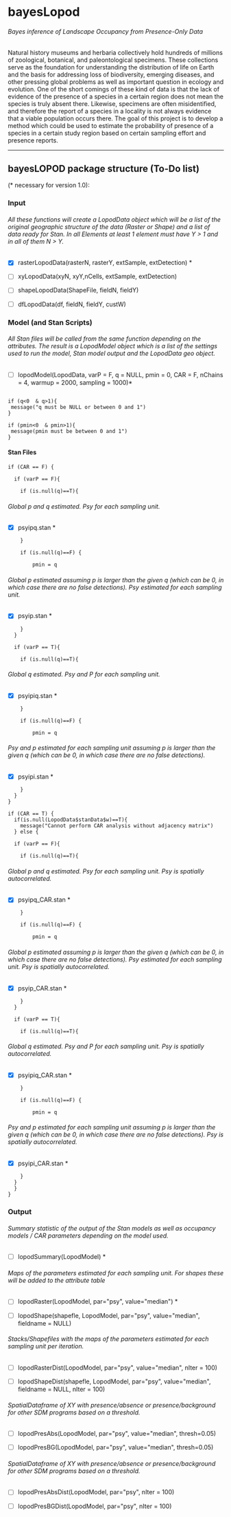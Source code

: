 # bayesLopod
###### Bayes inference of Landscape Occupancy from Presence-Only Data

Natural history museums and herbaria collectively hold hundreds of millions of zoological, botanical, and paleontological specimens. These collections serve as the foundation for understanding the distribution of life on Earth and the basis for addressing loss of biodiversity, emerging diseases, and other pressing global problems as well as important question in ecology and evolution. One of the short comings of these kind of data is that the lack of evidence of the presence of a species in a certain region does not mean the species is truly absent there. Likewise, specimens are often misidentified, and therefore the report of a species in a locality is not always evidence that a viable population occurs there. The goal of this project is to develop a method which could be used to estimate the probability of presence of a species in a certain study region based on certain sampling effort and presence reports.

***

## bayesLOPOD package structure (To-Do list)
(* necessary for version 1.0):

### Input
###### All these functions will create a LopodData object which will be a list of the original geographic structure of the data (Raster or Shape) and a list of data ready for Stan. In all Elements at least 1 element must have Y > 1 and in all of them N > Y.

- [X] rasterLopodData(rasterN, rasterY, extSample, extDetection) *

- [ ] xyLopodData(xyN, xyY,nCells, extSample, extDetection)

- [ ] shapeLopodData(ShapeFile, fieldN, fieldY)

- [ ] dfLopodData(df, fieldN, fieldY, custW)

### Model (and Stan Scripts)

###### All Stan files will be called from the same function depending on the attributes. The result is a LopodModel object which is a list of the settings used to run the model,  Stan model output and the LopodData geo object.

- [ ] lopodModel(LopodData, varP = F, q =  NULL, pmin = 0, CAR = F, nChains = 4, warmup = 2000, sampling = 1000)*

``` {r}

if (q<0  & q>1){
 message("q must be NULL or between 0 and 1")
}

if (pmin<0  & pmin>1){
 message(pmin must be between 0 and 1")
}
```

#### Stan Files

``` {r}
if (CAR == F) {

  if (varP == F){

    if (is.null(q)==T){
```
###### Global p and q estimated. Psy for each sampling unit.

- [X] psyipq.stan *


``` {r}
    }

    if (is.null(q)==F) {  

        pmin = q
```
###### Global p estimated assuming p is larger than the given q (which can be 0, in which case there are no false detections). Psy estimated for each sampling unit.

- [X] psyip.stan *

``` {r}
    }
  }

  if (varP == T){

    if (is.null(q)==T){
```
###### Global q estimated. Psy and P for each sampling unit.

- [X] psyipiq.stan *


``` {r}
    }

    if (is.null(q)==F) {  

        pmin = q
```
###### Psy and p estimated for each sampling unit assuming p is larger than the given q (which can be 0, in which case there are no false detections).

- [X] psyipi.stan *

``` {r}
    }
  }
}

if (CAR == T) {
  if(is.null(LopodData$stanData$w)==T){
    message("Cannot perform CAR analysis without adjacency matrix")
  } else {

  if (varP == F){

    if (is.null(q)==T){
```
###### Global p and q estimated. Psy for each sampling unit. Psy is spatially autocorrelated.

- [X] psyipq_CAR.stan *


``` {r}
    }

    if (is.null(q)==F) {  

        pmin = q
```
###### Global p estimated assuming p is larger than the given q (which can be 0, in which case there are no false detections). Psy estimated for each sampling unit. Psy is spatially autocorrelated.

- [X] psyip_CAR.stan *

``` {r}
    }
  }

  if (varP == T){

    if (is.null(q)==T){
```
###### Global q estimated. Psy and P for each sampling unit. Psy is spatially autocorrelated.

- [X] psyipiq_CAR.stan *


``` {r}
    }

    if (is.null(q)==F) {  

        pmin = q
```
###### Psy and p estimated for each sampling unit assuming p is larger than the given q (which can be 0, in which case there are no false detections). Psy is spatially autocorrelated.

- [X] psyipi_CAR.stan *

``` {r}
    }
  }
  }
}
```
### Output

###### Summary statistic of the output of the Stan models as well as occupancy models / CAR parameters depending on the model used.  

- [ ] lopodSummary(LopodModel) *

###### Maps of the parameters estimated for each sampling unit. For shapes these will be added to the attribute table

- [ ] lopodRaster(LopodModel, par="psy", value="median") *

- [ ] lopodShape(shapefle, LopodModel, par="psy", value="median", fieldname = NULL)

###### Stacks/Shapefiles with the maps of the parameters estimated for each sampling unit per iteration.

- [ ] lopodRasterDist(LopodModel, par="psy", value="median", nIter = 100)

- [ ] lopodShapeDist(shapefle, LopodModel, par="psy", value="median", fieldname = NULL, nIter = 100)

###### SpatialDataframe of XY with presence/absence or presence/background for other SDM programs based on a threshold.

- [ ] lopodPresAbs(LopodModel, par="psy", value="median", thresh=0.05)

- [ ] lopodPresBG(LopodModel, par="psy", value="median", thresh=0.05)


###### SpatialDataframe of XY with presence/absence or presence/background for other SDM programs based on a threshold.

- [ ] lopodPresAbsDist(LopodModel, par="psy", nIter = 100)

- [ ] lopodPresBGDist(LopodModel, par="psy", nIter = 100)
